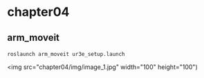 # chapter04
## arm_moveit
```
roslaunch arm_moveit ur3e_setup.launch
```
<img src="chapter04/img/image_1.jpg" width="100" height="100")
